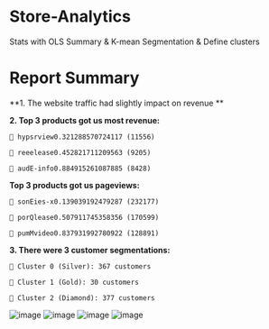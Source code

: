 # Store-Analytics
Stats with OLS Summary & K-mean Segmentation & Define clusters

# Report Summary 
**1. The website traffic had slightly impact on revenue **

**2. Top 3 products got us most revenue:**

     hypsrview0.321288570724117 (11556)

     reeelease0.452821711209563 (9205)
  
     audE-info0.884915261087885 (8428)
 
**Top 3 products got us pageviews:**

     sonEies-x0.139039192479287 (232177)
  
     porQlease0.507911745358356 (170599)
  
     pumMvideo0.837931992780922 (128891) 

**3. There were 3 customer segmentations:**

     Cluster 0 (Silver): 367 customers
  
     Cluster 1 (Gold): 30 customers
  
     Cluster 2 (Diamond): 377 customers

  
![image](https://github.com/user-attachments/assets/817fcb5d-e28f-4f11-8a8a-3ebc5154cf77)
![image](https://github.com/user-attachments/assets/9af6ad3f-226e-4df5-8611-1a81d8804484)
![image](https://github.com/user-attachments/assets/b37d0d53-9173-4581-be43-a090ae852fc9)
![image](https://github.com/user-attachments/assets/fa243baf-e95c-4152-8b07-599fac51cad1)



